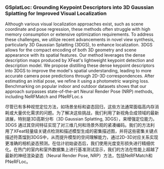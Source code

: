 ### GSplatLoc: Grounding Keypoint Descriptors into 3D Gaussian Splatting for Improved Visual Localization

Although various visual localization approaches exist, such as scene coordinate and pose regression, these methods often struggle with high memory consumption or extensive optimization requirements. To address these challenges, we utilize recent advancements in novel view synthesis, particularly 3D Gaussian Splatting (3DGS), to enhance localization. 3DGS allows for the compact encoding of both 3D geometry and scene appearance with its spatial features. Our method leverages the dense description maps produced by XFeat's lightweight keypoint detection and description model. We propose distilling these dense keypoint descriptors into 3DGS to improve the model's spatial understanding, leading to more accurate camera pose predictions through 2D-3D correspondences. After estimating an initial pose, we refine it using a photometric warping loss. Benchmarking on popular indoor and outdoor datasets shows that our approach surpasses state-of-the-art Neural Render Pose (NRP) methods, including NeRFMatch and PNeRFLoc.s

尽管已有多种视觉定位方法，如场景坐标和姿态回归，这些方法通常面临高内存消耗或大量优化需求的问题。为了解决这些挑战，我们利用了新视角合成领域的最新进展，特别是3D高斯分布（3D Gaussian Splatting, 3DGS），来增强定位能力。3DGS 通过其空间特征实现了对三维几何和场景外观的紧凑编码。我们的方法利用了XFeat轻量级关键点检测和描述模型生成的密集描述图，并将这些密集关键点描述符蒸馏到3DGS中，从而提升模型的空间理解能力，通过2D-3D对应关系实现更准确的相机姿态预测。在估计初始姿态后，我们使用光度变形损失进行精细优化。在热门的室内和室外数据集上进行基准测试显示，我们的方法在性能上超越了最新的神经渲染姿态（Neural Render Pose, NRP）方法，包括NeRFMatch和PNeRFLoc。
